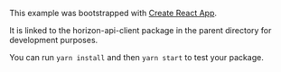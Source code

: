 This example was bootstrapped with [Create React App](https://github.com/facebook/create-react-app).

It is linked to the horizon-api-client package in the parent directory for development purposes.

You can run `yarn install` and then `yarn start` to test your package.
